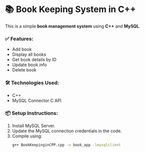 
# 📚 Book Keeping System in C++

This is a simple **book management system** using **C++** and **MySQL**.

### ✅ Features:
- Add book
- Display all books
- Get book details by ID
- Update book info
- Delete book

### 🛠️ Technologies Used:
- C++
- MySQL Connector C API

### 📦 Setup Instructions:

1. Install MySQL Server.
2. Update the MySQL connection credentials in the code.
3. Compile using:
   ```bash
   g++ BookKeepinginCPP.cpp -o book_app -lmysqlclient

